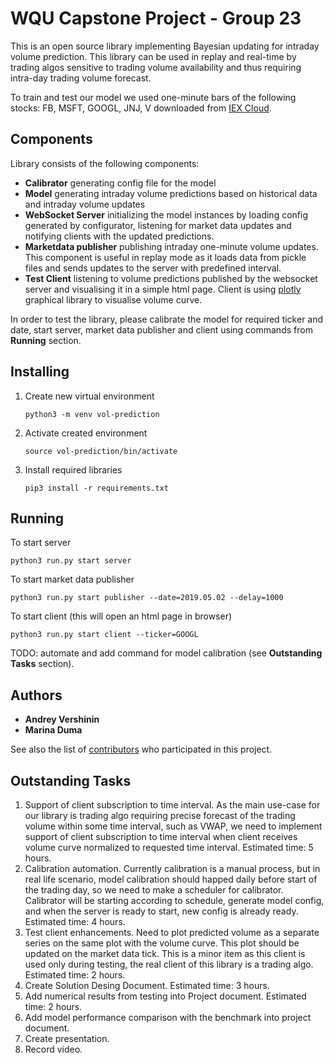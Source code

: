 # WQU Capstone Project - Group 23

This is an open source library implementing Bayesian updating for intraday volume prediction. This library can be used in replay and real-time by trading algos sensitive to trading volume availability and thus requiring intra-day trading volume forecast.

To train and test our model we used one-minute bars of the following stocks: FB, MSFT, GOOGL, JNJ, V downloaded from [IEX Cloud](https://iexcloud.io/).

## Components

Library consists of the following components:

* **Calibrator** generating config file for the model
* **Model** generating intraday volume predictions based on historical data and intraday volume updates 
* **WebSocket Server** initializing the model instances by loading config generated by configurator, listening for market data updates and notifying clients with the updated predictions.
* **Marketdata publisher** publishing intraday one-minute volume updates. This component is useful in replay mode as it loads data from pickle files and sends updates to the server with predefined interval.  
* **Test Client** listening to volume predictions published by the websocket server and visualising it in a simple html page. Client is using [plotly](https://plotly.com/javascript/) graphical library to visualise volume curve.

In order to test the library, please calibrate the model for required ticker and date, start server, market data publisher and client using commands from **Running** section. 

## Installing

1. Create new virtual environment
    ```
    python3 -m venv vol-prediction
    ```
2. Activate created environment
    ```
    source vol-prediction/bin/activate
    ```
3. Install required libraries
    ```
    pip3 install -r requirements.txt
    ```

## Running 

To start server 
```
python3 run.py start server 
```

To start market data publisher
```
python3 run.py start publisher --date=2019.05.02 --delay=1000
```

To start client (this will open an html page in browser)

```
python3 run.py start client --ticker=GOOGL
```

TODO: automate and add command for model calibration (see **Outstanding Tasks** section).

## Authors

* **Andrey Vershinin**
* **Marina Duma**

See also the list of [contributors](https://github.com/manirka/wqu-capstone-vol-prediction/blob/master/CONTRIBUTORS.md) who participated in this project.

## Outstanding Tasks

1. Support of client subscription to time interval. As the main use-case for our library is trading algo requiring precise forecast of the trading volume within some time interval, such as VWAP, we need to implement support of client subscription to time interval when client receives volume curve normalized to requested time interval. Estimated time: 5 hours.
2. Calibration automation. Currently calibration is a manual process, but in real life scenario, model calibration should happed daily before start of the trading day, so we need to make a scheduler for calibrator. Calibrator will be starting according to schedule, generate model config, and when the server is ready to start, new config is already ready. Estimated time: 4 hours.
3. Test client enhancements. Need to plot predicted volume as a separate series on the same plot with the volume curve. This plot should be updated on the market data tick. This is a minor item as this client is used only during testing, the real client of this library is a trading algo. Estimated time: 2 hours.
4. Create Solution Desing Document. Estimated time: 3 hours.
5. Add numerical results from testing into Project document. Estimated time: 2 hours.
6. Add model performance comparison with the benchmark into project document.
7. Create presentation.
8. Record video.
